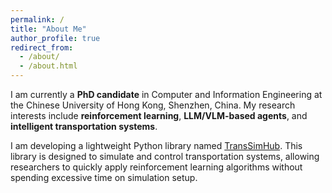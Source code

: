 ```yaml
---
permalink: /
title: "About Me"
author_profile: true
redirect_from: 
  - /about/
  - /about.html
---
```


I am currently a **PhD candidate** in Computer and Information Engineering at the Chinese University of Hong Kong, Shenzhen, China. My research interests include **reinforcement learning**, **LLM/VLM-based agents**, and **intelligent transportation systems**.

I am developing a lightweight Python library named [TransSimHub](https://github.com/Traffic-Alpha/TransSimHub). This library is designed to simulate and control transportation systems, allowing researchers to quickly apply reinforcement learning algorithms without spending excessive time on simulation setup.